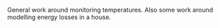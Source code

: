 General work around monitoring temperatures. Also some work around modelling energy losses in a house.
